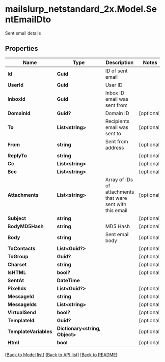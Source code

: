 # mailslurp_netstandard_2x.Model.SentEmailDto
Sent email details

## Properties

Name | Type | Description | Notes
------------ | ------------- | ------------- | -------------
**Id** | **Guid** | ID of sent email | 
**UserId** | **Guid** | User ID | 
**InboxId** | **Guid** | Inbox ID email was sent from | 
**DomainId** | **Guid?** | Domain ID | [optional] 
**To** | **List&lt;string&gt;** | Recipients email was sent to | [optional] 
**From** | **string** | Sent from address | [optional] 
**ReplyTo** | **string** |  | [optional] 
**Cc** | **List&lt;string&gt;** |  | [optional] 
**Bcc** | **List&lt;string&gt;** |  | [optional] 
**Attachments** | **List&lt;string&gt;** | Array of IDs of attachments that were sent with this email | [optional] 
**Subject** | **string** |  | [optional] 
**BodyMD5Hash** | **string** | MD5 Hash | [optional] 
**Body** | **string** | Sent email body | [optional] 
**ToContacts** | **List&lt;Guid?&gt;** |  | [optional] 
**ToGroup** | **Guid?** |  | [optional] 
**Charset** | **string** |  | [optional] 
**IsHTML** | **bool?** |  | [optional] 
**SentAt** | **DateTime** |  | 
**PixelIds** | **List&lt;Guid?&gt;** |  | [optional] 
**MessageId** | **string** |  | [optional] 
**MessageIds** | **List&lt;string&gt;** |  | [optional] 
**VirtualSend** | **bool?** |  | [optional] 
**TemplateId** | **Guid?** |  | [optional] 
**TemplateVariables** | **Dictionary&lt;string, Object&gt;** |  | [optional] 
**Html** | **bool** |  | [optional] 

[[Back to Model list]](../README#documentation-for-models) [[Back to API list]](../README#documentation-for-api-endpoints) [[Back to README]](../README)

